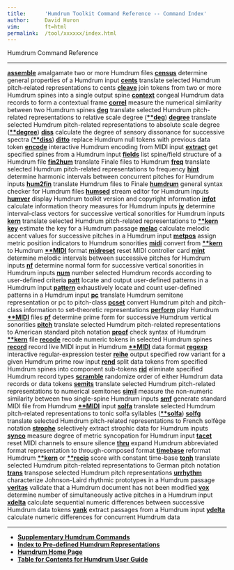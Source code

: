 ```yaml
---
title:		'Humdrum Toolkit Command Reference -- Command Index'
author:		David Huron
vim:		ft=html
permalink:	/tool/xxxxxx/index.html
---
```


Humdrum Command Reference

  ------------------------------- -------------------------------------------------------------------------------------------------------------------------------------------------
  [**assemble**](assemble.html)   amalgamate two or more Humdrum files
  [**census**](census.html)       determine general properties of a Humdrum input
  [**cents**](cents.html)         translate selected Humdrum pitch-related representations to cents
  [**cleave**](cleave.html)       join tokens from two or more Humdrum spines into a single output spine
  [**context**](context.html)     congeal Humdrum data records to form a contextual frame
  [**correl**](correl.html)       measure the numerical similarity between two Humdrum spines
  [**deg**](deg.html)             translate selected Humdrum pitch-related representations to relative scale degree ([**\*\*deg**](representations/deg.rep.html))
  [**degree**](degree.html)       translate selected Humdrum pitch-related representations to absolute scale degree ([**\*\*degree**](representations/degree.rep.html))
  [**diss**](diss.html)           calculate the degree of sensory dissonance for successive spectra ([**\*\*diss**](representations/diss.rep.html))
  [**ditto**](ditto.html)         replace Humdrum null tokens with previous data token
  [**encode**](encode.html)       interactive Humdrum encoding from MIDI input
  [**extract**](extract.html)     get specified spines from a Humdrum input
  [**fields**](fields.html)       list spine/field structure of a Humdrum file
  [**fin2hum**](fin2hum.html)     translate Finale files to Humdrum
  [**freq**](freq.html)           translate selected Humdrum pitch-related representations to frequency
  [**hint**](hint.html)           determine harmonic intervals between concurrent pitches for Humdrum inputs
  [**hum2fin**](hum2fin.html)     translate Humdrum files to Finale
  [**humdrum**](humdrum.html)     general syntax checker for Humdrum files
  [**humsed**](humsed.html)       stream editor for Humdrum inputs
  [**humver**](humver.html)       display Humdrum toolkit version and copyright information
  [**infot**](infot.html)         calculate information theory measures for Humdrum inputs
  [**iv**](iv.html)               determine interval-class vectors for successive vertical sonorities for Humdrum inputs
  [**kern**](kern.html)           translate selected Humdrum pitch-related representations to [**\*\*kern**](representations/kern.rep.html)
  [**key**](key.html)             estimate the key for a Humdrum passage
  [**melac**](melac.html)         calculate melodic accent values for successive pitches in a Humdrum input
  [**metpos**](metpos.html)       assign metric position indicators to Humdrum sonorities
  [**midi**](midi.html)           convert from [**\*\*kern**](representations/kern.rep.html) to Humdrum [**\*\*MIDI**](representations/MIDI.rep.html) format
  [**midreset**](midreset.html)   reset MIDI controller card
  [**mint**](mint.html)           determine melodic intervals between successive pitches for Humdrum inputs
  [**nf**](nf.html)               determine normal form for successive vertical sonorities in Humdrum inputs
  [**num**](num.html)             number selected Humdrum records according to user-defined criteria
  [**patt**](patt.html)           locate and output user-defined patterns in a Humdrum input
  [**pattern**](pattern.html)     exhaustively locate and count user-defined patterns in a Humdrum input
  [**pc**](pc.html)               translate Humdrum semitone representation or pc to pitch-class
  [**pcset**](pcset.html)         convert Humdrum pitch and pitch-class information to set-theoretic representations
  [**perform**](perform.html)     play Humdrum [**\*\*MIDI**](representations/MIDI.rep.html) files
  [**pf**](pf.html)               determine prime form for successive Humdrum vertical sonorities
  [**pitch**](pitch.html)         translate selected Humdrum pitch-related representations to American standard pitch notation
  [**proof**](proof.html)         check syntax of Humdrum [**\*\*kern**](representations/kern.rep.html) file
  [**recode**](recode.html)       recode numeric tokens in selected Humdrum spines
  [**record**](record.html)       record live MIDI input in Humdrum [**\*\*MIDI**](representations/MIDI.rep.html) data format
  [**regexp**](regexp.html)       interactive regular-expression tester
  [**reihe**](reihe.html)         output specified row variant for a given Humdrum prime row input
  [**rend**](rend.html)           split data tokens from specified Humdrum spines into component sub-tokens
  [**rid**](rid.html)             eliminate specified Humdrum record types
  [**scramble**](scramble.html)   randomize order of either Humdrum data records or data tokens
  [**semits**](semits.html)       translate selected Humdrum pitch-related representations to numerical semitones
  [**simil**](simil.html)         measure the non-numeric similarity between two single-spine Humdrum inputs
  [**smf**](smf.html)             generate standard MIDI file from Humdrum [**\*\*MIDI**](representations/MIDI.rep.html) input
  [**solfa**](solfa.html)         translate selected Humdrum pitch-related representations to tonic solfa syllables ([**\*\*solfa**](representations/solfa.rep.html))
  [**solfg**](solfg.html)         translate selected Humdrum pitch-related representations to French solfège notation
  [**strophe**](strophe.html)     selectively extract strophic data for Humdrum inputs
  [**synco**](synco.html)         measure degree of metric syncopation for Humdrum input
  [**tacet**](tacet.html)         reset MIDI channels to ensure silence
  [**thru**](thru.html)           expand Humdrum abbreviated format representation to through-composed format
  [**timebase**](timebase.html)   reformat Humdrum [**\*\*kern**](representations/kern.rep.html) or [**\*\*recip**](representations/recip.rep.html) score with constant time-base
  [**tonh**](tonh.html)           translate selected Humdrum pitch-related representations to German pitch notation
  [**trans**](trans.html)         transpose selected Humdrum pitch representations
  [**urrhythm**](urrhythm.html)   characterize Johnson-Laird rhythmic prototypes in a Humdrum passage
  [**veritas**](veritas.html)     validate that a Humdrum document has not been modified
  [**vox**](vox.html)             determine number of simultaneously active pitches in a Humdrum input
  [**xdelta**](xdelta.html)       calculate sequential numeric differences between successive Humdrum data tokens
  [**yank**](yank.html)           extract passages from a Humdrum input
  [**ydelta**](ydelta.html)       calculate numeric differences for concurrent Humdrum data
  ------------------------------- -------------------------------------------------------------------------------------------------------------------------------------------------


-   [**Supplementary Humdrum Commands**](../commands.more.html)
-   [**Index to Pre-defined Humdrum
    Representations**](representations.toc.html)
-   [**Humdrum Home Page**](index.html)
-   [**Table for Contents for Humdrum User Guide**](guide.toc.html)

